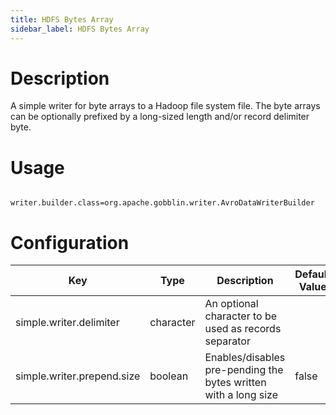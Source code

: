 ```yaml
---
title: HDFS Bytes Array
sidebar_label: HDFS Bytes Array
---
```


# Description


A simple writer for byte arrays to a Hadoop file system file. The byte arrays can be optionally prefixed by a long-sized length and/or record delimiter byte.

# Usage

```properties
    writer.builder.class=org.apache.gobblin.writer.AvroDataWriterBuilder
```
# Configuration


| Key | Type | Description | Default Value |
|-----|------|-------------|---------------|
| simple.writer.delimiter | character | An optional character to be used as records separator |  |
| simple.writer.prepend.size | boolean | Enables/disables pre-pending the bytes written with a long size | false |

